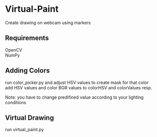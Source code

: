 # Virtual-Paint
Create drawing on webcam using markers

## Requirements
OpenCV\
NumPy

## Adding Colors
run color_picker.py and adjust HSV values to create mask for that color\
add HSV values and color BGR values to colorHSV and colorValues resp.

Note: you have to change predifined value according to your lighting conditions

## Virtual Drawing
run virtual_paint.py